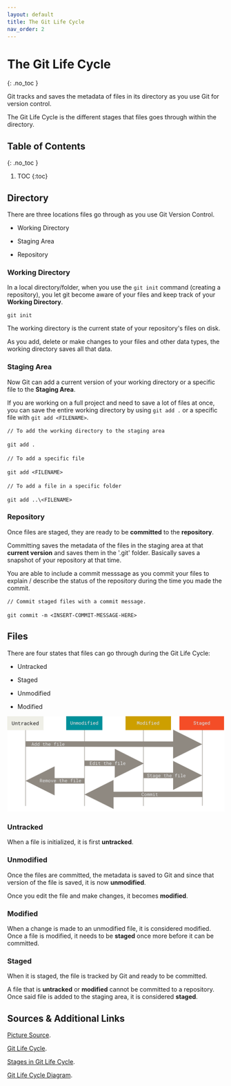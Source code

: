 ```yaml
---
layout: default
title: The Git Life Cycle
nav_order: 2
---
```


<!-- prettier-ignore-start -->

# The Git Life Cycle 
{: .no_toc }

Git tracks and saves the metadata of files in its directory as you use Git for version control. 

The Git Life Cycle is the different stages that files goes through within the directory.

## Table of Contents
{: .no_toc }

1. TOC
{:toc}

<!-- prettier-ignore-end -->

## Directory

There are three locations files go through as you use Git Version Control.

- Working Directory

- Staging Area

- Repository

### Working Directory

In a local directory/folder, when you use the `git init` command (creating a repository), you let git become aware of your files and keep track of your **Working Directory**.

```
git init
```

The working directory is the current state of your repository's files on disk.

As you add, delete or make changes to your files and other data types, the working directory saves all that data.

### Staging Area

Now Git can add a current version of your working directory or a specific file to the **Staging Area**.

If you are working on a full project and need to save a lot of files at once, you can save the entire working directory by using `git add .` or a specific file with `git add <FILENAME>`.

```
// To add the working directory to the staging area

git add .

// To add a specific file

git add <FILENAME>

// To add a file in a specific folder

git add ..\<FILENAME>
```

### Repository

Once files are staged, they are ready to be **committed** to the **repository**.

Committing saves the metadata of the files in the staging area at that **current version** and saves them in the '.git' folder. Basically saves a snapshot of your repository at that time.

You are able to include a commit messsage as you commit your files to explain / describe the status of the repository during the time you made the commit.

```
// Commit staged files with a commit message.

git commit -m <INSERT-COMMIT-MESSAGE-HERE>
```

## Files

There are four states that files can go through during the Git Life Cycle:

- Untracked

- Staged

- Unmodified

- Modified

![The Git Life Cycle](lifecycle.png)

### Untracked

When a file is initialized, it is first **untracked**.

### Unmodified

Once the files are committed, the metadata is saved to Git and since that version of the file is saved, it is now **unmodified**.

Once you edit the file and make changes, it becomes **modified**.

### Modified

When a change is made to an unmodified file, it is considered modified. Once a file is modified, it needs to be **staged** once more before it can be committed.

### Staged

When it is staged, the file is tracked by Git and ready to be committed.

A file that is **untracked** or **modified** cannot be committed to a repository. Once said file is added to the staging area, it is considered **staged**.

## Sources & Additional Links

[Picture Source](https://git-scm.com/book/en/v2/Git-Basics-Recording-Changes-to-the-Repository).

[Git Life Cycle](https://www.geeksforgeeks.org/git/git-life-cycle).

[Stages in Git Life Cycle](https://www.toolsqa.com/git/git-life-cycle).

[Git Life Cycle Diagram](https://www.tutorialspoint.com/git/git_life_cycle.htm).
